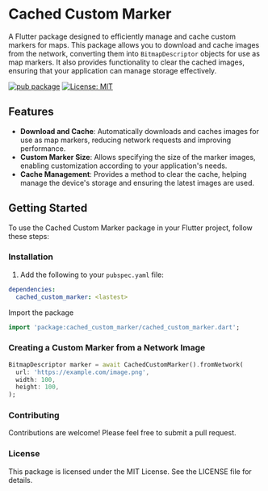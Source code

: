 # Cached Custom Marker

A Flutter package designed to efficiently manage and cache custom markers for maps. This package allows you to download and cache images from the network, converting them into `BitmapDescriptor` objects for use as map markers. It also provides functionality to clear the cached images, ensuring that your application can manage storage effectively.

[![pub package](https://img.shields.io/pub/v/cached_custom_marker.svg)](https://pub.dev/packages/cached_custom_marker)
[![License: MIT](https://img.shields.io/badge/License-MIT-yellow.svg)](https://opensource.org/licenses/MIT)

## Features

- **Download and Cache**: Automatically downloads and caches images for use as map markers, reducing network requests and improving performance.
- **Custom Marker Size**: Allows specifying the size of the marker images, enabling customization according to your application's needs.
- **Cache Management**: Provides a method to clear the cache, helping manage the device's storage and ensuring the latest images are used.

## Getting Started

To use the Cached Custom Marker package in your Flutter project, follow these steps:

### Installation
1. Add the following to your `pubspec.yaml` file:
```yaml
dependencies:
  cached_custom_marker: <lastest>
```

Import the package
```dart
import 'package:cached_custom_marker/cached_custom_marker.dart';
```

### Creating a Custom Marker from a Network Image
```dart
BitmapDescriptor marker = await CachedCustomMarker().fromNetwork(
  url: 'https://example.com/image.png',
  width: 100,
  height: 100,
);
```

### Contributing
Contributions are welcome! Please feel free to submit a pull request.

### License
This package is licensed under the MIT License. See the LICENSE file for details.
